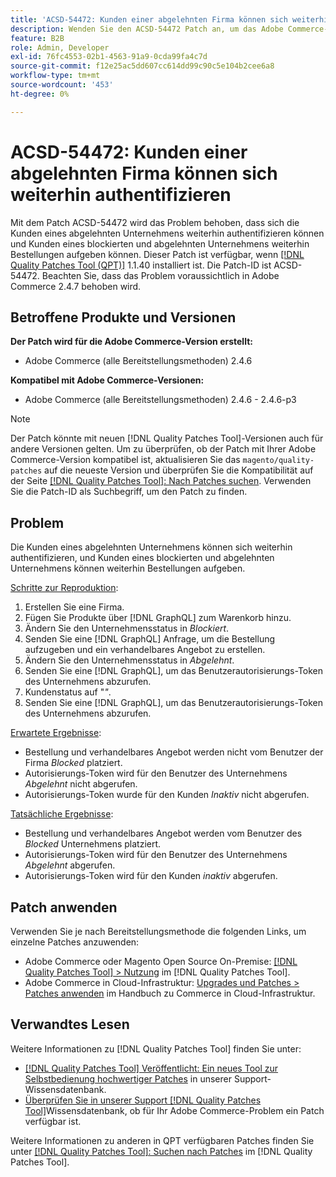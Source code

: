 ```yaml
---
title: 'ACSD-54472: Kunden einer abgelehnten Firma können sich weiterhin authentifizieren'
description: Wenden Sie den ACSD-54472 Patch an, um das Adobe Commerce-Problem zu beheben, bei dem sich die Kunden eines abgelehnten Unternehmens weiterhin authentifizieren können und Kunden eines blockierten und abgelehnten Unternehmens weiterhin Bestellungen aufgeben können.
feature: B2B
role: Admin, Developer
exl-id: 76fc4553-02b1-4563-91a9-0cda99fa4c7d
source-git-commit: f12e25ac5dd607cc614dd99c90c5e104b2cee6a8
workflow-type: tm+mt
source-wordcount: '453'
ht-degree: 0%

---
```


# ACSD-54472: Kunden einer abgelehnten Firma können sich weiterhin authentifizieren

Mit dem Patch ACSD-54472 wird das Problem behoben, dass sich die Kunden eines abgelehnten Unternehmens weiterhin authentifizieren können und Kunden eines blockierten und abgelehnten Unternehmens weiterhin Bestellungen aufgeben können. Dieser Patch ist verfügbar, wenn [[!DNL Quality Patches Tool (QPT)]](/help/announcements/adobe-commerce-announcements/magento-quality-patches-released-new-tool-to-self-serve-quality-patches.md) 1.1.40 installiert ist. Die Patch-ID ist ACSD-54472. Beachten Sie, dass das Problem voraussichtlich in Adobe Commerce 2.4.7 behoben wird.

## Betroffene Produkte und Versionen

**Der Patch wird für die Adobe Commerce-Version erstellt:**

* Adobe Commerce (alle Bereitstellungsmethoden) 2.4.6

**Kompatibel mit Adobe Commerce-Versionen:**

* Adobe Commerce (alle Bereitstellungsmethoden) 2.4.6 - 2.4.6-p3

>[!NOTE]
>
>Der Patch könnte mit neuen [!DNL Quality Patches Tool]-Versionen auch für andere Versionen gelten. Um zu überprüfen, ob der Patch mit Ihrer Adobe Commerce-Version kompatibel ist, aktualisieren Sie das `magento/quality-patches` auf die neueste Version und überprüfen Sie die Kompatibilität auf der Seite [[!DNL Quality Patches Tool]: Nach Patches suchen](https://experienceleague.adobe.com/tools/commerce-quality-patches/index.html?lang=de). Verwenden Sie die Patch-ID als Suchbegriff, um den Patch zu finden.

## Problem

Die Kunden eines abgelehnten Unternehmens können sich weiterhin authentifizieren, und Kunden eines blockierten und abgelehnten Unternehmens können weiterhin Bestellungen aufgeben.

<u>Schritte zur Reproduktion</u>:

1. Erstellen Sie eine Firma.
1. Fügen Sie Produkte über [!DNL GraphQL] zum Warenkorb hinzu.
1. Ändern Sie den Unternehmensstatus in *Blockiert*.
1. Senden Sie eine [!DNL GraphQL] Anfrage, um die Bestellung aufzugeben und ein verhandelbares Angebot zu erstellen.
1. Ändern Sie den Unternehmensstatus in *Abgelehnt*.
1. Senden Sie eine [!DNL GraphQL], um das Benutzerautorisierungs-Token des Unternehmens abzurufen.
1. Kundenstatus auf &quot;*&quot;*.
1. Senden Sie eine [!DNL GraphQL], um das Benutzerautorisierungs-Token des Unternehmens abzurufen.

<u>Erwartete Ergebnisse</u>:

* Bestellung und verhandelbares Angebot werden nicht vom Benutzer der Firma *Blocked* platziert.
* Autorisierungs-Token wird für den Benutzer des Unternehmens *Abgelehnt* nicht abgerufen.
* Autorisierungs-Token wurde für den Kunden *Inaktiv* nicht abgerufen.

<u>Tatsächliche Ergebnisse</u>:

* Bestellung und verhandelbares Angebot werden vom Benutzer des *Blocked* Unternehmens platziert.
* Autorisierungs-Token wird für den Benutzer des Unternehmens *Abgelehnt* abgerufen.
* Autorisierungs-Token wird für den Kunden *inaktiv* abgerufen.

## Patch anwenden

Verwenden Sie je nach Bereitstellungsmethode die folgenden Links, um einzelne Patches anzuwenden:

* Adobe Commerce oder Magento Open Source On-Premise: [[!DNL Quality Patches Tool] > Nutzung](https://experienceleague.adobe.com/docs/commerce-operations/tools/quality-patches-tool/usage.html?lang=de) im [!DNL Quality Patches Tool].
* Adobe Commerce in Cloud-Infrastruktur: [Upgrades und Patches > Patches anwenden](https://experienceleague.adobe.com/docs/commerce-cloud-service/user-guide/develop/upgrade/apply-patches.html?lang=de) im Handbuch zu Commerce in Cloud-Infrastruktur.

## Verwandtes Lesen

Weitere Informationen zu [!DNL Quality Patches Tool] finden Sie unter:

* [[!DNL Quality Patches Tool] Veröffentlicht: Ein neues Tool zur Selbstbedienung hochwertiger Patches](/help/announcements/adobe-commerce-announcements/magento-quality-patches-released-new-tool-to-self-serve-quality-patches.md) in unserer Support-Wissensdatenbank.
* [Überprüfen Sie in unserer Support [!DNL Quality Patches Tool]](/help/support-tools/patches-available-in-qpt-tool/check-patch-for-magento-issue-with-magento-quality-patches.md)Wissensdatenbank, ob für Ihr Adobe Commerce-Problem ein Patch verfügbar ist.

Weitere Informationen zu anderen in QPT verfügbaren Patches finden Sie unter [[!DNL Quality Patches Tool]: Suchen nach Patches](https://experienceleague.adobe.com/tools/commerce-quality-patches/index.html?lang=de) im [!DNL Quality Patches Tool].
